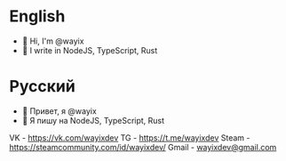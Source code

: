 # English
- 👋 Hi, I'm @wayix
- 👀 I write in NodeJS, TypeScript, Rust

# Русский
- 👋 Привет, я @wayix
- 👀 Я пишу на NodeJS, TypeScript, Rust

VK - https://vk.com/wayixdev
TG - https://t.me/wayixdev
Steam - https://steamcommunity.com/id/wayixdev/
Gmail - wayixdev@gmail.com

<!---
wayix/wayix is a ✨ special ✨ repository because its `README.md` (this file) appears on your GitHub profile.
You can click the Preview link to take a look at your changes.
--->
